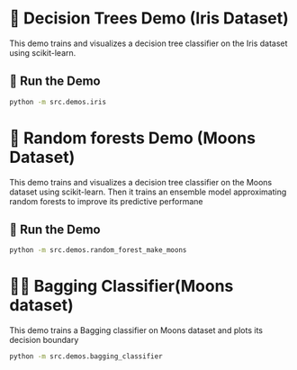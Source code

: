 # 🌳 Decision Trees Demo (Iris Dataset)

This demo trains and visualizes a decision tree classifier on the Iris dataset using scikit-learn.

## 🚀 Run the Demo

```bash
python -m src.demos.iris
```
# 🌳 Random forests Demo (Moons Dataset)

This demo trains and visualizes a decision tree classifier on the Moons dataset using scikit-learn. Then it
trains an ensemble model approximating random forests to improve its predictive performane

## 🚀 Run the Demo

```bash
python -m src.demos.random_forest_make_moons
```

# 🌳🌳 Bagging Classifier(Moons dataset)

This demo trains a Bagging classifier on Moons dataset and plots its decision boundary

```bash
python -m src.demos.bagging_classifier
```